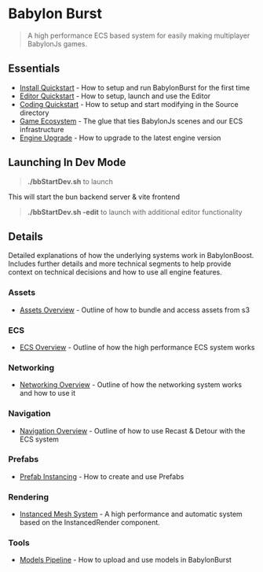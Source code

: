 # Babylon Burst

> A high performance ECS based system for easily making multiplayer BabylonJs games.

## Essentials
- [Install Quickstart](installQuickstart.md) - How to setup and run BabylonBurst for the first time
- [Editor Quickstart](editor.md) - How to setup, launch and use the Editor
- [Coding Quickstart](codeQuickstart.md) - How to setup and start modifying in the Source directory
- [Game Ecosystem](ecosystemOverview.md) - The glue that ties BabylonJs scenes and our ECS infrastructure
- [Engine Upgrade](engineUpgrade.md) - How to upgrade to the latest engine version

## Launching In Dev Mode
> **./bbStartDev.sh** to launch

This will start the bun backend server & vite frontend
> **./bbStartDev.sh -edit** to launch with additional editor functionality

## Details
Detailed explanations of how the underlying systems work in BabylonBoost. Includes further details and more technical segments to help provide context on technical decisions and how to use all engine features.
### Assets
- [Assets Overview](assetsOverview.md) - Outline of how to bundle and access assets from s3

### ECS
- [ECS Overview](ecsOverview.md) - Outline of how the high performance ECS system works

### Networking
- [Networking Overview](networkingOverview.md) - Outline of how the networking system works and how to use it

### Navigation
- [Navigation Overview](navigationOverview.md) - Outline of how to use Recast & Detour with the ECS system

### Prefabs
- [Prefab Instancing](prefabInstancing.md) - How to create and use Prefabs

### Rendering
- [Instanced Mesh System](babylonJsInstancedMesh.md) - A high performance and automatic system based on the InstancedRender component.

### Tools
- [Models Pipeline](modelsPipeline.md) - How to upload and use models in BabylonBurst